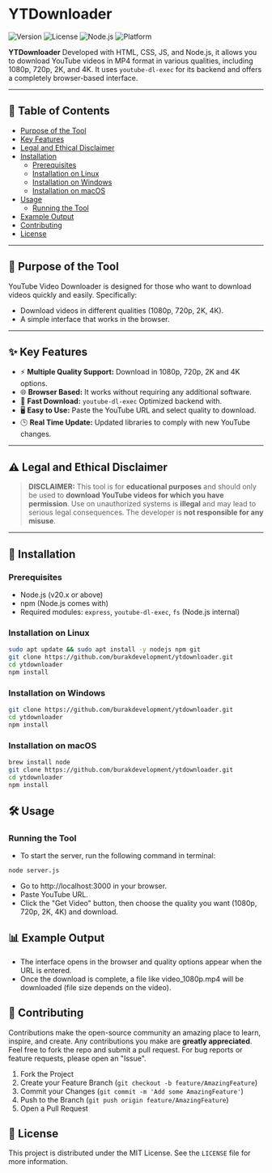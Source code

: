 # YTDownloader

![Version](https://img.shields.io/badge/version-v1.0-red.svg) ![License](https://img.shields.io/badge/license-MIT-black.svg) ![Node.js](https://img.shields.io/badge/node.js-v20+-green.svg) ![Platform](https://img.shields.io/badge/platform-Linux%20|%20Windows%20|%20macOS-orange.svg)

**YTDownloader** Developed with HTML, CSS, JS, and Node.js, it allows you to download YouTube videos in MP4 format in various qualities, including 1080p, 720p, 2K, and 4K. It uses `youtube-dl-exec` for its backend and offers a completely browser-based interface.

---

## 📑 Table of Contents
- [Purpose of the Tool](#-purpose-of-the-tool)
- [Key Features](#-key-features)
- [Legal and Ethical Disclaimer](#️-legal-and-ethical-disclaimer)
- [Installation](#-installation)
  - [Prerequisites](#prerequisites)
  - [Installation on Linux](#installation-on-linux)
  - [Installation on Windows](#installation-on-windows)
  - [Installation on macOS](#installation-on-macos)
- [Usage](#️-usage)
  - [Running the Tool](#running-the-tool)
- [Example Output](#example-output)
- [Contributing](#-contributing)
- [License](#-license)

---

## 🎯 Purpose of the Tool
YouTube Video Downloader is designed for those who want to download videos quickly and easily. Specifically:
- Download videos in different qualities (1080p, 720p, 2K, 4K).
- A simple interface that works in the browser.

---

## ✨ Key Features
- ⚡ **Multiple Quality Support:** Download in 1080p, 720p, 2K and 4K options.
- 🌐 **Browser Based:** It works without requiring any additional software.
- 💾 **Fast Download:** `youtube-dl-exec` Optimized backend with.
- 🖥️ **Easy to Use:** Paste the YouTube URL and select quality to download.
- 🕒 **Real Time Update:** Updated libraries to comply with new YouTube changes.

---

## ⚠️ Legal and Ethical Disclaimer
> **DISCLAIMER:** This tool is for **educational purposes** and should only be used to **download YouTube videos for which you have permission**. Use on unauthorized systems is **illegal** and may lead to serious legal consequences. The developer is **not responsible for any misuse**.

---

## 🚀 Installation

### Prerequisites
- Node.js (v20.x or above)
- npm (Node.js comes with)
- Required modules: `express`, `youtube-dl-exec`, `fs` (Node.js internal)

### Installation on Linux
```bash
sudo apt update && sudo apt install -y nodejs npm git
git clone https://github.com/burakdevelopment/ytdownloader.git
cd ytdownloader
npm install
```

### Installation on Windows
```bash
git clone https://github.com/burakdevelopment/ytdownloader.git
cd ytdownloader
npm install
```

### Installation on macOS
```bash
brew install node
git clone https://github.com/burakdevelopment/ytdownloader.git
cd ytdownloader
npm install
```

## 🛠️ Usage

### Running the Tool
- To start the server, run the following command in terminal:
```bash
node server.js
```

- Go to http://localhost:3000 in your browser.
- Paste YouTube URL.
- Click the "Get Video" button, then choose the quality you want (1080p, 720p, 2K, 4K) and download.

## 📊 Example Output

- The interface opens in the browser and quality options appear when the URL is entered.
- Once the download is complete, a file like video_1080p.mp4 will be downloaded (file size depends on the video).

## 🤝 Contributing
Contributions make the open-source community an amazing place to learn, inspire, and create. Any contributions you make are **greatly appreciated**. Feel free to fork the repo and submit a pull request. For bug reports or feature requests, please open an "Issue".

1. Fork the Project
2. Create your Feature Branch (`git checkout -b feature/AmazingFeature`)
3. Commit your Changes (`git commit -m 'Add some AmazingFeature'`)
4. Push to the Branch (`git push origin feature/AmazingFeature`)
5. Open a Pull Request

## 📜 License
This project is distributed under the MIT License. See the `LICENSE` file for more information.
